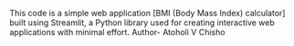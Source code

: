 This code is a simple web application [BMI (Body Mass Index) calculator] built using Streamlit, a Python library used for creating interactive web applications with minimal effort.
Author- Atoholi V Chisho
